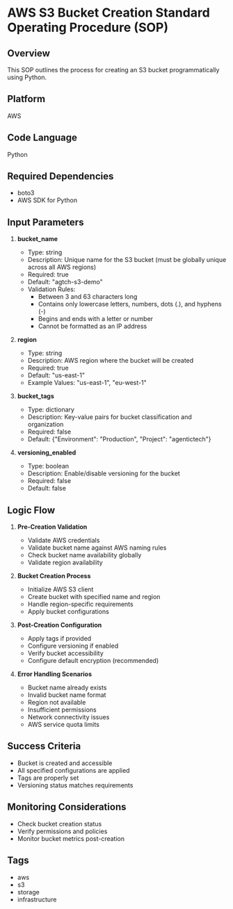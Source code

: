 # AWS S3 Bucket Creation Standard Operating Procedure (SOP)

## Overview
This SOP outlines the process for creating an S3 bucket programmatically using Python.

## Platform
AWS

## Code Language
Python

## Required Dependencies
- boto3
- AWS SDK for Python

## Input Parameters

1. **bucket_name**
   - Type: string
   - Description: Unique name for the S3 bucket (must be globally unique across all AWS regions)
   - Required: true
   - Default: "agtch-s3-demo"
   - Validation Rules:
     - Between 3 and 63 characters long
     - Contains only lowercase letters, numbers, dots (.), and hyphens (-)
     - Begins and ends with a letter or number
     - Cannot be formatted as an IP address

2. **region**
   - Type: string
   - Description: AWS region where the bucket will be created
   - Required: true
   - Default: "us-east-1"
   - Example Values: "us-east-1", "eu-west-1"

3. **bucket_tags**
   - Type: dictionary
   - Description: Key-value pairs for bucket classification and organization
   - Required: false
   - Default: {"Environment": "Production", "Project": "agentictech"}

4. **versioning_enabled**
   - Type: boolean
   - Description: Enable/disable versioning for the bucket
   - Required: false
   - Default: false

## Logic Flow

1. **Pre-Creation Validation**
   - Validate AWS credentials
   - Validate bucket name against AWS naming rules
   - Check bucket name availability globally
   - Validate region availability

2. **Bucket Creation Process**
   - Initialize AWS S3 client
   - Create bucket with specified name and region
   - Handle region-specific requirements
   - Apply bucket configurations

3. **Post-Creation Configuration**
   - Apply tags if provided
   - Configure versioning if enabled
   - Verify bucket accessibility
   - Configure default encryption (recommended)

4. **Error Handling Scenarios**
   - Bucket name already exists
   - Invalid bucket name format
   - Region not available
   - Insufficient permissions
   - Network connectivity issues
   - AWS service quota limits

## Success Criteria
- Bucket is created and accessible
- All specified configurations are applied
- Tags are properly set
- Versioning status matches requirements

## Monitoring Considerations
- Check bucket creation status
- Verify permissions and policies
- Monitor bucket metrics post-creation

## Tags
- aws
- s3
- storage
- infrastructure
